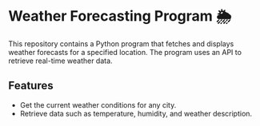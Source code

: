 # Weather Forecasting Program 🌦️

This repository contains a Python program that fetches and displays weather forecasts for a specified location. The program uses an API to retrieve real-time weather data.

## Features
- Get the current weather conditions for any city.
- Retrieve data such as temperature, humidity, and weather description.
